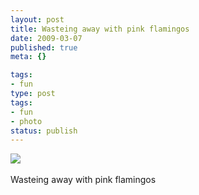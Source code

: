 ```yaml
---
layout: post
title: Wasteing away with pink flamingos
date: 2009-03-07
published: true
meta: {}

tags:
- fun
type: post
tags:
- fun
- photo
status: publish
---
```

![](http://media.eick.us/2011/05/4Lbi8pbnEksibg87IFzeONuSo1_500.jpg)<br /><br />Wasteing away with pink flamingos
